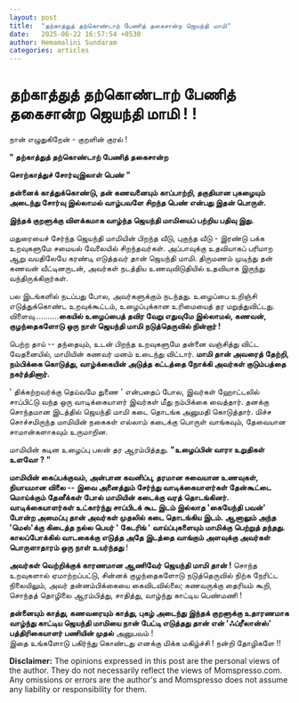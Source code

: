 ```yaml
---
layout: post
title:  "தற்காத்துத் தற்கொண்டாற் பேணித் தகைசான்ற ஜெயந்தி மாமி"
date:   2025-06-22 16:57:54 +0530
author: Hemamalini Sundaram
categories: articles
---
```


#  தற்காத்துத் தற்கொண்டாற் பேணித் தகைசான்ற ஜெயந்தி மாமி ! ! 

நான் எழுதுகிறேன் - குறளின் குரல் !

**" தற்காத்துத் தற்கொண்டாற் பேணித் தகைசான்ற**

**சொற்காத்துச் சோர்வுஇலாள் பெண் "**

**தன்னைக் காத்துக்கொண்டு, தன் கணவனையும் காப்பாற்றி, தகுதியான புகழையும் அடைந்து
சோர்வு இல்லாமல் வாழ்பவளே சிறந்த பெண் என்பது இதன் பொருள்.**

**இந்தக் குறளுக்கு விளக்கமாக வாழ்ந்த ஜெயந்தி மாமியைப் பற்றிய பதிவு இது.**

மதுரையைச் சேர்ந்த ஜெயந்தி மாமியின் பிறந்த வீடு, புகுந்த வீடு - இரண்டு பக்க
உறவுகளுமே சமையல் வேலையில் சிறந்தவர்கள். அப்பாவுக்கு உதவியாகப் பரிமாற ஆறு
வயதிலேயே கரண்டி எடுத்தவர் தான் ஜெயந்தி மாமி. திருமணம் முடிந்து தன் கணவன்
வீட்டினருடன், அவர்கள் நடத்திய உணவுவிடுதியில் உதவியாக இருந்து வந்திருக்கிறார்கள்.

பல இடங்களில் நடப்பது போல, அவர்களுக்கும் நடந்தது. உழைப்பை உறிஞ்சி எடுத்துக்கொண்ட
உறவுக்கூட்டம், உழைப்புக்கான உரிமையைத் தர மறுத்துவிட்டது.
விளைவு...........**கையில் உழைப்பைத் தவிர வேறு எதுவுமே இல்லாமல், கணவன்,
குழந்தைகளோடு ஒரு நாள் ஜெயந்தி மாமி நடுத்தெருவில் நின்றார் !**

பெற்ற தாய் -- தந்தையும், உடன் பிறந்த உறவுகளுமே தன்னை வஞ்சித்து விட்ட வேதனையில்,
மாமியின் கணவர் மனம் உடைந்து விட்டார். **மாமி தான் அவரைத் தேற்றி, நம்பிக்கை கொடுத்து,
வாழ்க்கையின் அடுத்த கட்டத்தை நோக்கி அவர்கள் குடும்பத்தை நகர்த்தினார்.**

' திக்கற்றவர்க்கு தெய்வமே துணை ' என்பதைப் போல, இவர்கள் ஹோட்டலில் சாப்பிட்டு வந்த ஒரு
வாடிக்கையாளர் இவர்கள் மீது நம்பிக்கை வைத்தார். தனக்கு சொந்தமான இடத்தில் ஜெயந்தி மாமி
கடை தொடங்க அனுமதி கொடுத்தார். மிச்ச சொச்சமிருந்த மாமியின் நகைகள் எல்லாம் கடைக்கு
பொருள் வாங்கவும், தேவையான சாமான்களாகவும் உருமாறின.

மாமியின் கடின உழைப்பு பலன் தர ஆரம்பித்தது. **"உழைப்பின் வாரா உறுதிகள் உளவோ ? "**

**மாமியின் கைப்பக்குவம், அன்பான கவனிப்பு, தரமான சுவையான உணவுகள், நியாயமான விலை
-- இவை அனைத்தும் சேர்ந்து வாடிக்கையாளர்கள் தேன்கூட்டை மொய்க்கும் தேனீக்கள் போல் மாமியின்
கடைக்கு வரத் தொடங்கினர். வாடிக்கையாளர்கள் உட்கார்ந்து சாப்பிடக் கூட இடம் இல்லாத
'கையேந்தி பவன்' போன்ற அமைப்பு தான் அவர்கள் முதலில் கடை தொடங்கிய இடம். ஆனாலும் அந்த
\'மெஸ்\'க்கு கிடைத்த நல்ல பெயர் ' கேடரிங் ' வாய்ப்புகளையும் மாமிக்கு பெற்றுத் தந்தது.
காலப்போக்கில் வாடகைக்கு எடுத்த அதே இடத்தை வாங்கும் அளவுக்கு அவர்கள் பொருளாதாரம் ஒரு
நாள் உயர்ந்தது** !

**அவர்கள் வெற்றிக்குக் காரணமான ஆணிவேர் ஜெயந்தி மாமி தான் !** சொந்த உறவுகளால்
ஏமாற்றப்பட்டு, சின்னக் குழந்தைகளோடு நடுத்தெருவில் நிற்க நேரிட்ட நிலையிலும், அவர்
தன்னம்பிக்கையை கைவிடவில்லை; கணவருக்கு தைரியம் கூறி, சொந்தத் தொழிலை ஆரம்பித்து,
சாதித்து, வாழ்ந்து காட்டிய பெண்மணி !

**தன்னையும் காத்து, கணவரையும் காத்து, புகழ் அடைந்து இந்தக் குறளுக்கு உதாரணமாக
வாழ்ந்து காட்டிய ஜெயந்தி மாமியை நான் பேட்டி எடுத்தது தான் என் \'ஃப்ரீலான்ஸ்\'
பத்திரிகையாளர் பணியின் முதல்** அனுபவம் !\
இதை உங்களோடு பகிர்ந்து கொண்டது எனக்கு மிக்க மகிழ்ச்சி ! நன்றி தோழிகளே !!

**Disclaimer:** The opinions expressed in this post are the personal
views of the author. They do not necessarily reflect the views of
Momspresso.com. Any omissions or errors are the author\'s and Momspresso
does not assume any liability or responsibility for them.
